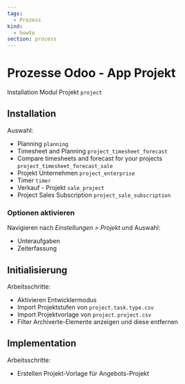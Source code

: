 ```yaml
---
tags:
  - Prozess
kind:
  - howto
section: process
---
```

# Prozesse Odoo - App Projekt
Installation Modul Projekt `project`

## Installation

Auswahl:
*  Planning `planning`
* Timesheet and Planning  `project_timesheet_forecast`
* Compare timesheets and forecast for your projects `project_timesheet_forecast_sale`
* Projekt Unternehmen `project_enterprise` 
* Timer `timer` 
* Verkauf - Projekt `sale_project`
* Project Sales Subscription  `project_sale_subscription`


### Optionen aktivieren

Navigieren nach *Einstellungen > Projekt* und Auswahl:
* Unteraufgaben
* Zeiterfassung

## Initialisierung

Arbeitsschritte:
* Aktivieren Entwicklermodus
* Import Projektstufen von `project.task.type.csv`
* Import Projektvorlage von `project.project.csv`
* Filter Archiverte-Elemente anzeigen und diese entfernen

## Implementation

Arbeitsschritte:
*  Erstellen Projekt-Vorlage für Angebots-Projekt
